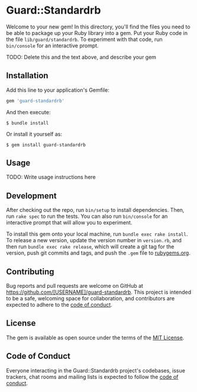 # Guard::Standardrb

Welcome to your new gem! In this directory, you'll find the files you need to be able to package up your Ruby library into a gem. Put your Ruby code in the file `lib/guard/standardrb`. To experiment with that code, run `bin/console` for an interactive prompt.

TODO: Delete this and the text above, and describe your gem

## Installation

Add this line to your application's Gemfile:

```ruby
gem 'guard-standardrb'
```

And then execute:

    $ bundle install

Or install it yourself as:

    $ gem install guard-standardrb

## Usage

TODO: Write usage instructions here

## Development

After checking out the repo, run `bin/setup` to install dependencies. Then, run `rake spec` to run the tests. You can also run `bin/console` for an interactive prompt that will allow you to experiment.

To install this gem onto your local machine, run `bundle exec rake install`. To release a new version, update the version number in `version.rb`, and then run `bundle exec rake release`, which will create a git tag for the version, push git commits and tags, and push the `.gem` file to [rubygems.org](https://rubygems.org).

## Contributing

Bug reports and pull requests are welcome on GitHub at https://github.com/[USERNAME]/guard-standardrb. This project is intended to be a safe, welcoming space for collaboration, and contributors are expected to adhere to the [code of conduct](https://github.com/[USERNAME]/guard-standardrb/blob/master/CODE_OF_CONDUCT.md).


## License

The gem is available as open source under the terms of the [MIT License](https://opensource.org/licenses/MIT).

## Code of Conduct

Everyone interacting in the Guard::Standardrb project's codebases, issue trackers, chat rooms and mailing lists is expected to follow the [code of conduct](https://github.com/[USERNAME]/guard-standardrb/blob/master/CODE_OF_CONDUCT.md).
